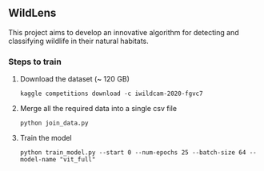 ## WildLens


This project aims to develop an innovative algorithm for detecting and classifying wildlife in their natural habitats.

### Steps to train

1. Download the dataset (~ 120 GB)

    ```angular2html
    kaggle competitions download -c iwildcam-2020-fgvc7
    ```

2. Merge all the required data into a single csv file

    ```angular2html
    python join_data.py
    ```

3. Train the model

    ```angular2html
   python train_model.py --start 0 --num-epochs 25 --batch-size 64 --model-name "vit_full"
   ```
